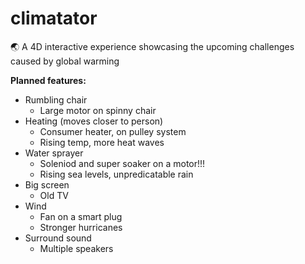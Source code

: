 # climatator
🌏 A 4D interactive experience showcasing the upcoming challenges caused by global warming

**Planned features:**

* Rumbling chair
  * Large motor on spinny chair
* Heating (moves closer to person)
  * Consumer heater, on pulley system
  * Rising temp, more heat waves
* Water sprayer
  * Soleniod and super soaker on a motor!!!
  * Rising sea levels, unpredicatable rain
* Big screen
  * Old TV
* Wind
  * Fan on a smart plug
  * Stronger hurricanes
* Surround sound
  * Multiple speakers

